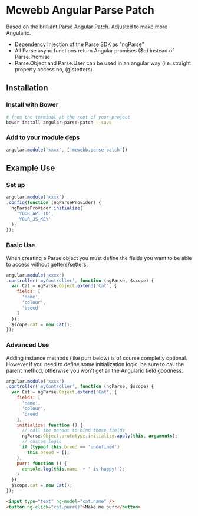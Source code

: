 # Mcwebb Angular Parse Patch

Based on the brilliant [Parse Angular Patch](https://github.com/brandid/parse-angular-patch).
Adjusted to make more Angularic.

  - Dependency Injection of the Parse SDK as "ngParse"
  - All Parse async functions return Angular promises ($q) instead of Parse.Promise
  - Parse.Object and Parse.User can be used in an angular way (i.e. straight property access no, (g|s)etters)

## Installation
### Install with Bower
```bash
# from the terminal at the root of your project
bower install angular-parse-patch --save
```
### Add to your module deps
```js
angular.module('xxxx', ['mcwebb.parse-patch'])
```

## Example Use
### Set up
```js
angular.module('xxxx')
.config(function (ngParseProvider) {
  ngParseProvider.initialize(
    'YOUR_API_ID',
    'YOUR_JS_KEY'
  );
});
```
### Basic Use
When creating a Parse object you must define the fields you want to be able to access without getters/setters.
```js
angular.module('xxxx')
.controller('myController', function (ngParse, $scope) {
  var Cat = ngParse.Object.extend('Cat', {
    fields: [
      'name',
      'colour',
      'breed'
    ]
  });
  $scope.cat = new Cat();
});
```
### Advanced Use
Adding instance methods (like purr below) is of course completly optional. However if you need to define some initialization logic, be sure to call the parent method, otherwise you won't get all the Angularic field goodness.
```js
angular.module('xxxx')
.controller('myController', function (ngParse, $scope) {
  var Cat = ngParse.Object.extend('Cat', {
    fields: [
      'name',
      'colour',
      'breed'
    ],
    initialize: function () {
      // call the parent to bind those fields
      ngParse.Object.prototype.initialize.apply(this, arguments);
      // custom logic
      if (typeof this.breed == 'undefined')
        this.breed = [];
    },
    purr: function () {
      console.log(this.name  + ' is happy!');
    }
  });
  $scope.cat = new Cat();
});
```
```html
<input type="text" ng-model="cat.name" />
<button ng-click="cat.purr()">Make me purr</button>
```
